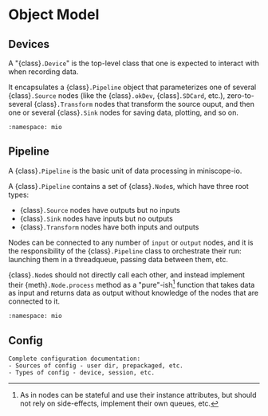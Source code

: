# Object Model

## Devices

A "{class}`.Device`" is the top-level class that one is expected to interact with when recording 
data.

It encapsulates a {class}`.Pipeline` object that parameterizes one of several
{class}`.Source` nodes (like the {class}`.okDev`, {class]`.SDCard`, etc.),
zero-to-several {class}`.Transform` nodes that transform the source ouput,
and then one or several {class}`.Sink` nodes for saving data, plotting, and so on.
 
```{autoclasstree} mio.devices.Device mio.devices.Camera mio.devices.Miniscope 
:namespace: mio
```  

## Pipeline

A {class}`.Pipeline` is the basic unit of data processing in miniscope-io.

A {class}`.Pipeline` contains a set of {class}`.Node`s, which have three root types:

- {class}`.Source` nodes have outputs but no inputs
- {class}`.Sink` nodes have inputs but no outputs
- {class}`.Transform` nodes have both inputs and outputs

Nodes can be connected to any number of `input` or `output` nodes,
and it is the responsibility of the {class}`.Pipeline` class to orchestrate
their run: launching them in a threadqueue, passing data between them, etc.

{class}`.Node`s should not directly call each other, and instead implement
their {meth}`.Node.process` method as a "pure"-ish[^pureish] function that takes
data as input and returns data as output without knowledge of the nodes
that are connected to it.

```{autoclasstree} mio.models.PipelineModel mio.models.Node mio.models.Source mio.models.Sink mio.models.ProcessingNode mio.models.Pipeline
:namespace: mio
```  

## Config

```{todo}
Complete configuration documentation:
- Sources of config - user dir, prepackaged, etc.
- Types of config - device, session, etc.
```

[^pureish]: As in nodes can be stateful and use their instance attributes,
  but should not rely on side-effects, implement their own queues, etc.
